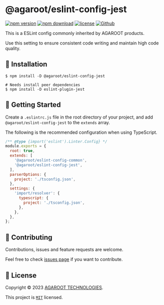 # @agaroot/eslint-config-jest

[![npm version](https://badge.fury.io/js/@agaroot%2Feslint-config-jest.svg)](https://www.npmjs.com/package/@agaroot/eslint-config-jest)
[![npm download](https://img.shields.io/npm/dm/@agaroot/eslint-config-jest.svg)](https://www.npmjs.com/package/@agaroot/eslint-config-jest)
[![license](https://img.shields.io/badge/License-MIT-green.svg)](https://github.com/agaroot-technologies/eslint-config/blob/main/packages/jest/LICENSE)
[![Github](https://img.shields.io/github/followers/agaroot-technologies?label=Follow&logo=github&style=social)](https://github.com/orgs/agaroot-technologies/followers)

This is a ESLint config commonly inherited by AGAROOT products.

Use this setting to ensure consistent code writing and maintain high code quality.

## 🚀 Installation

```shell
$ npm install -D @agaroot/eslint-config-jest

# Needs install peer dependencies
$ npm install -D eslint-plugin-jest
```

## 👏 Getting Started

Create a `.eslintrc.js` file in the root directory of your project, and add `@agaroot/eslint-config-jest` to the `extends` array.

The following is the recommended configuration when using TypeScript.

```js
/** @type {import('eslint').Linter.Config} */
module.exports = {
  root: true,
  extends: [
    '@agaroot/eslint-config-common',
    '@agaroot/eslint-config-jest',
  ],
  parserOptions: {
    project: './tsconfig.json',
  },
  settings: {
    'import/resolver': {
      typescript: {
        project: './tsconfig.json',
      },
    },
  },
};
```

## 🤝 Contributing

Contributions, issues and feature requests are welcome.

Feel free to check [issues page](https://github.com/agaroot-technologies/eslint-config/issues) if you want to contribute.

## 📝 License

Copyright © 2023 [AGAROOT TECHNOLOGIES](https://tech.agaroot.co.jp/).

This project is [```MIT```](https://github.com/agaroot-technologies/eslint-config/blob/main/packages/jest/LICENSE) licensed.

